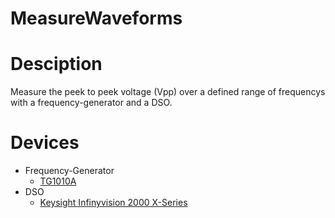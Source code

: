 # MeasureWaveforms

# Desciption

Measure the peek to peek voltage (Vpp) over a defined range of frequencys with a frequency-generator and a DSO.

# Devices
- Frequency-Generator
  - [TG1010A](https://www.aimtti.com/product-category/function-generators/aim-tg1010a)
- DSO
  - [Keysight Infinyvision 2000 X-Series](https://www.keysight.com/upload/cmc_upload/All/2000_series_prog_guide.pdf)
